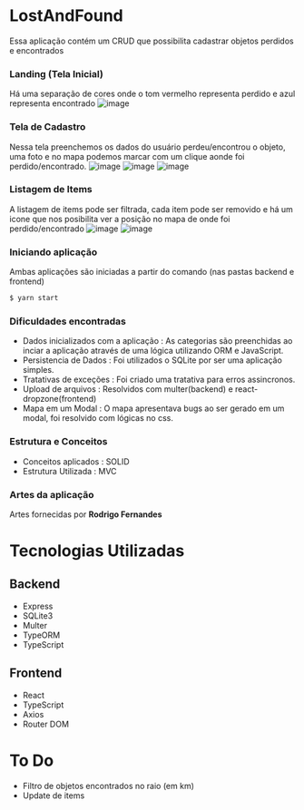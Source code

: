 # LostAndFound
  Essa aplicação contém um CRUD que possibilita cadastrar objetos perdidos e encontrados

### Landing (Tela Inicial)
Há uma separação de cores onde o tom vermelho representa perdido e azul representa encontrado
![image](https://user-images.githubusercontent.com/60005589/101373135-61f52f00-388b-11eb-94a7-149ce807d500.png)

### Tela de Cadastro
Nessa tela preenchemos os dados do usuário perdeu/encontrou o objeto, uma foto e no mapa podemos marcar com um clique aonde foi perdido/encontrado.
![image](https://user-images.githubusercontent.com/60005589/101375972-c82f8100-388e-11eb-9ae7-56a4b2d07308.png)
![image](https://user-images.githubusercontent.com/60005589/101376099-ed23f400-388e-11eb-9bc2-3fa7c61de978.png)
![image](https://user-images.githubusercontent.com/60005589/101376254-1e042900-388f-11eb-8cdb-1eecdc5160dc.png)

### Listagem de Items
A listagem de items pode ser filtrada, cada item pode ser removido e há um icone que nos posibilita ver a posição no mapa de onde foi perdido/encontrado
![image](https://user-images.githubusercontent.com/60005589/101373203-73d6d200-388b-11eb-8940-157027d42179.png)
![image](https://user-images.githubusercontent.com/60005589/101373359-9a950880-388b-11eb-8f0e-be482fff4262.png)


### Iniciando aplicação
Ambas aplicações são iniciadas a partir do comando (nas pastas backend e frontend)

```sh
$ yarn start
```

### Dificuldades encontradas
- Dados inicializados com a aplicação : As categorias são preenchidas ao inciar a aplicação através de uma lógica utilizando ORM e JavaScript. 
- Persistencia de Dados : Foi utilizados o SQLite por ser uma aplicação simples.
- Tratativas de exceções : Foi criado uma tratativa para erros assincronos.
- Upload de arquivos : Resolvidos com multer(backend) e react-dropzone(frontend)
- Mapa em um Modal : O mapa apresentava bugs ao ser gerado em um modal, foi resolvido com lógicas no css.

### Estrutura e Conceitos
 - Conceitos aplicados : SOLID
 - Estrutura Utilizada : MVC
 
### Artes da aplicação
Artes fornecidas por **Rodrigo Fernandes**

# Tecnologias Utilizadas

## Backend
 - Express
 - SQLite3
 - Multer
 - TypeORM
 - TypeScript
 
 ## Frontend
  - React
  - TypeScript
  - Axios
  - Router DOM

# To Do
  - Filtro de objetos encontrados no raio (em km)
  - Update de items
